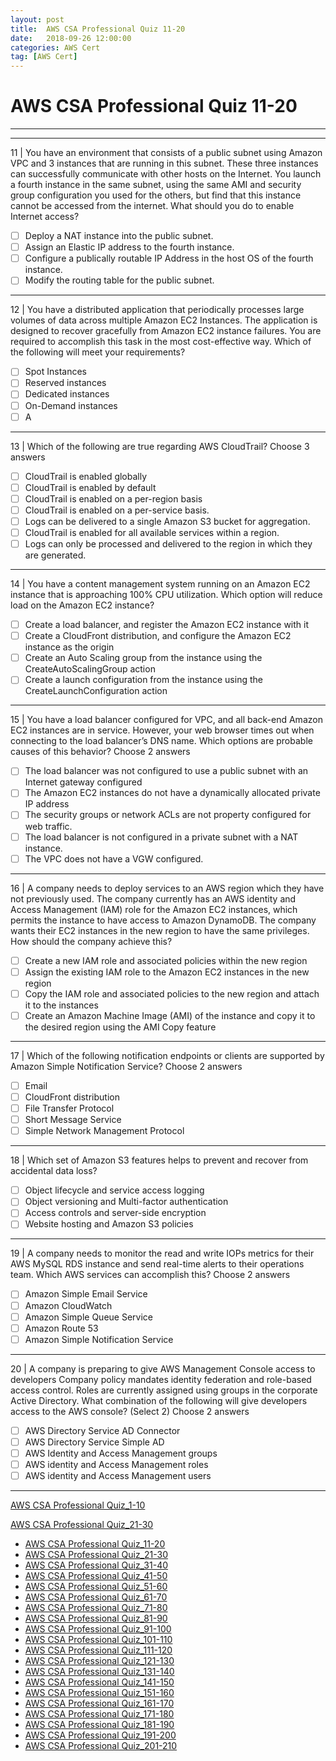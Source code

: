 ```yaml
---
layout: post 
title:  AWS CSA Professional Quiz 11-20 
date:   2018-09-26 12:00:00
categories: AWS Cert
tag: [AWS Cert]
---
```


AWS CSA Professional Quiz 11-20 
====
-----
-----
11 | You have an environment that consists of a public subnet using Amazon VPC and 3 instances that are running in this subnet. These three instances can successfully communicate with other hosts on the Internet. You launch a fourth instance in the same subnet, using the same AMI and security group configuration you used for the others, but find that this instance cannot be accessed from the internet. What should you do to enable Internet access?

  - [ ] Deploy a NAT instance into the public subnet.
  - [ ] Assign an Elastic IP address to the fourth instance.
  - [ ] Configure a publically routable IP Address in the host OS of the fourth instance.
  - [ ] Modify the routing table for the public subnet.

 ---------- 

12 | You have a distributed application that periodically processes large volumes of data across multiple Amazon EC2 Instances. The application is designed to recover gracefully from Amazon EC2 instance failures. You are required to accomplish this task in the most cost-effective way.
Which of the following will meet your requirements?

  - [ ] Spot Instances
  - [ ] Reserved instances
  - [ ] Dedicated instances
  - [ ] On-Demand instances
  - [ ] A

 ---------- 

13 | Which of the following are true regarding AWS CloudTrail? Choose 3 answers

  - [ ] CloudTrail is enabled globally
  - [ ] CloudTrail is enabled by default
  - [ ] CloudTrail is enabled on a per-region basis
  - [ ] CloudTrail is enabled on a per-service basis.
  - [ ] Logs can be delivered to a single Amazon S3 bucket for aggregation.
  - [ ] CloudTrail is enabled for all available services within a region.
  - [ ] Logs can only be processed and delivered to the region in which they are generated.

 ---------- 

14 | You have a content management system running on an Amazon EC2 instance that is approaching 100% CPU utilization. Which option will reduce load on the Amazon EC2 instance?

  - [ ] Create a load balancer, and register the Amazon EC2 instance with it
  - [ ] Create a CloudFront distribution, and configure the Amazon EC2 instance as the origin
  - [ ] Create an Auto Scaling group from the instance using the CreateAutoScalingGroup action
  - [ ] Create a launch configuration from the instance using the CreateLaunchConfiguration action

 ---------- 

15 | You have a load balancer configured for VPC, and all back-end Amazon EC2 instances are in service. However, your web browser times out when connecting to the load balancer’s DNS name. Which options are probable causes of this behavior? Choose 2 answers

  - [ ] The load balancer was not configured to use a public subnet with an Internet gateway configured
  - [ ] The Amazon EC2 instances do not have a dynamically allocated private IP address
  - [ ] The security groups or network ACLs are not property configured for web traffic.
  - [ ] The load balancer is not configured in a private subnet with a NAT instance.
  - [ ] The VPC does not have a VGW configured.

 ---------- 

16 | A company needs to deploy services to an AWS region which they have not previously used. The company currently has an AWS identity and Access Management (IAM) role for the Amazon EC2 instances, which
permits the instance to have access to Amazon DynamoDB. The company wants their EC2 instances in the new region to have the same privileges. How should the company achieve this?

  - [ ] Create a new IAM role and associated policies within the new region
  - [ ] Assign the existing IAM role to the Amazon EC2 instances in the new region
  - [ ] Copy the IAM role and associated policies to the new region and attach it to the instances
  - [ ] Create an Amazon Machine Image (AMI) of the instance and copy it to the desired region using the AMI 
Copy feature

 ---------- 

17 | Which of the following notification endpoints or clients are supported by Amazon Simple Notification Service?
Choose 2 answers

  - [ ] Email
  - [ ] CloudFront distribution
  - [ ] File Transfer Protocol
  - [ ] Short Message Service
  - [ ] Simple Network Management Protocol

 ---------- 

18 | Which set of Amazon S3 features helps to prevent and recover from accidental data loss?

  - [ ] Object lifecycle and service access logging
  - [ ] Object versioning and Multi-factor authentication
  - [ ] Access controls and server-side encryption
  - [ ] Website hosting and Amazon S3 policies

 ---------- 

19 | A company needs to monitor the read and write IOPs metrics for their AWS MySQL RDS instance and send real-time alerts to their operations team. Which AWS services can accomplish this? Choose 2 answers

  - [ ] Amazon Simple Email Service
  - [ ] Amazon CloudWatch
  - [ ] Amazon Simple Queue Service
  - [ ] Amazon Route 53
  - [ ] Amazon Simple Notification Service

 ---------- 

20 | A company is preparing to give AWS Management Console access to developers Company policy mandates identity federation and role-based access control. Roles are currently assigned using groups in the corporate Active Directory. What combination of the following will give developers access to the AWS console? (Select 2)
Choose 2 answers

  - [ ] AWS Directory Service AD Connector
  - [ ] AWS Directory Service Simple AD
  - [ ] AWS Identity and Access Management groups
  - [ ] AWS identity and Access Management roles
  - [ ] AWS identity and Access Management users

 ---------- 
[AWS CSA Professional Quiz_1-10](aws/cert/2018/09/26/AWS_CSA_Professional_Quiz_1-10.html)

[AWS CSA Professional Quiz_21-30](aws/cert/2018/09/26/AWS_CSA_Professional_Quiz_21-30.html)

  * [AWS CSA Professional Quiz_11-20](aws/cert/2018/09/26/AWS_CSA_Professional_Quiz_11-20.html)
  * [AWS CSA Professional Quiz_21-30](aws/cert/2018/09/26/AWS_CSA_Professional_Quiz_21-30.html)
  * [AWS CSA Professional Quiz_31-40](aws/cert/2018/09/26/AWS_CSA_Professional_Quiz_31-40.html)
  * [AWS CSA Professional Quiz_41-50](aws/cert/2018/09/26/AWS_CSA_Professional_Quiz_41-50.html)
  * [AWS CSA Professional Quiz_51-60](aws/cert/2018/09/26/AWS_CSA_Professional_Quiz_51-60.html)
  * [AWS CSA Professional Quiz_61-70](aws/cert/2018/09/26/AWS_CSA_Professional_Quiz_61-70.html)
  * [AWS CSA Professional Quiz_71-80](aws/cert/2018/09/26/AWS_CSA_Professional_Quiz_71-80.html)
  * [AWS CSA Professional Quiz_81-90](aws/cert/2018/09/26/AWS_CSA_Professional_Quiz_81-90.html)
  * [AWS CSA Professional Quiz_91-100](aws/cert/2018/09/26/AWS_CSA_Professional_Quiz_91-100.html)
  * [AWS CSA Professional Quiz_101-110](aws/cert/2018/09/26/AWS_CSA_Professional_Quiz_101-110.html)
  * [AWS CSA Professional Quiz_111-120](aws/cert/2018/09/26/AWS_CSA_Professional_Quiz_111-120.html)
  * [AWS CSA Professional Quiz_121-130](aws/cert/2018/09/26/AWS_CSA_Professional_Quiz_121-130.html)
  * [AWS CSA Professional Quiz_131-140](aws/cert/2018/09/26/AWS_CSA_Professional_Quiz_131-140.html)
  * [AWS CSA Professional Quiz_141-150](aws/cert/2018/09/26/AWS_CSA_Professional_Quiz_141-150.html)
  * [AWS CSA Professional Quiz_151-160](aws/cert/2018/09/26/AWS_CSA_Professional_Quiz_151-160.html)
  * [AWS CSA Professional Quiz_161-170](aws/cert/2018/09/26/AWS_CSA_Professional_Quiz_161-170.html)
  * [AWS CSA Professional Quiz_171-180](aws/cert/2018/09/26/AWS_CSA_Professional_Quiz_171-180.html)
  * [AWS CSA Professional Quiz_181-190](aws/cert/2018/09/26/AWS_CSA_Professional_Quiz_181-190.html)
  * [AWS CSA Professional Quiz_191-200](aws/cert/2018/09/26/AWS_CSA_Professional_Quiz_191-200.html)
  * [AWS CSA Professional Quiz_201-210](aws/cert/2018/09/26/AWS_CSA_Professional_Quiz_201-210.html)
